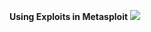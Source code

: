 **Using Exploits in Metasploit**
![](https://www.offensive-security.com/wp-content/uploads/2016/03/using-exploits.png)
